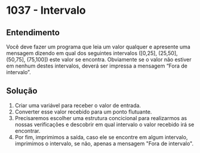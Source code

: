 # 1037 - Intervalo

## Entendimento

Você deve fazer um programa que leia um valor qualquer e apresente uma mensagem dizendo em qual dos seguintes intervalos ([0,25], (25,50], (50,75], (75,100]) este valor se encontra. Obviamente se o valor não estiver em nenhum destes intervalos, deverá ser impressa a mensagem “Fora de intervalo”.

## Solução

1. Criar uma variável para receber o valor de entrada.
2. Converter esse valor recebido para um ponto flutuante.
3. Precisaremos escolher uma estrutura concicional para realizarmos as nossas verificações e descobrir em qual intervalo o valor recebido irá se encontrar.
4. Por fim, imprimimos a saída, caso ele se encontre em algum intervalo, imprimimos o intervalo, se não, apenas a mensagem "Fora de intervalo".

